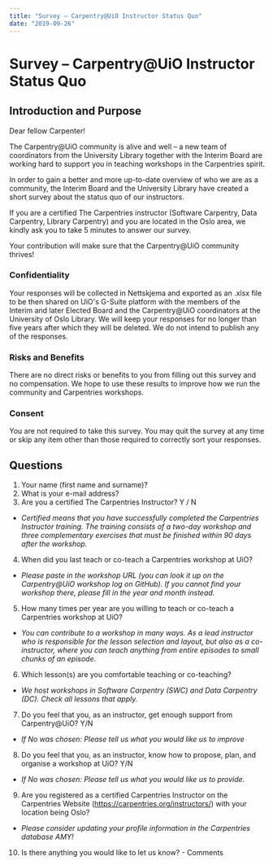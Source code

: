```yaml
---
title: "Survey – Carpentry@UiO Instructor Status Quo"
date: "2019-09-26"
---
```


# Survey – Carpentry@UiO Instructor Status Quo

## Introduction and Purpose

Dear fellow Carpenter!

The Carpentry@UiO community is alive and well – a new team of coordinators from the University Library together with the Interim Board are working hard to support you in teaching workshops in the Carpentries spirit.

In order to gain a better and more up-to-date overview of who we are as a community, the Interim Board and the University Library have created a short survey about the status quo of our instructors.

If you are a certified The Carpentries instructor (Software Carpentry, Data Carpentry, Library Carpentry) and you are located in the Oslo area, we kindly ask you to take 5 minutes to answer our survey.

Your contribution will make sure that the Carpentry@UiO community thrives!

### Confidentiality 

Your responses will be collected in Nettskjema and exported as an .xlsx file to be then shared on UiO's G-Suite platform with the members of the Interim and later Elected Board and the Carpentry@UiO coordinators at the University of Oslo Library. We will keep your responses for no longer than five years after which they will be deleted. We do not intend to publish any of the responses.

### Risks and Benefits

There are no direct risks or benefits to you from filling out this survey and no compensation. We hope to use these results to improve how we run the community and Carpentries workshops.

### Consent

You are not required to take this survey. You may quit the survey at any time or skip any item other than those required to correctly sort your responses.

## Questions

1. Your name (first name and surname)?
2. What is your e-mail address?
3. Are you a certified The Carpentries Instructor? Y / N
  * *Certified means that you have successfully completed the Carpentries Instructor training. The training consists of a two-day workshop and three complementary exercises that must be finished within 90 days after the workshop.*
4. When did you last teach or co-teach a Carpentries workshop at UiO?
  * *Please paste in the workshop URL (you can look it up on the Carpentry@UiO workshop log on GitHub). If you cannot find your workshop there, please fill in the year and month instead.*
5. How many times per year are you willing to teach or co-teach a Carpentries workshop at UiO?
  * *You can contribute to a workshop in many ways. As a lead instructor who is responsible for the lesson selection and layout, but also as a co-instructor, where you can teach anything from entire episodes to small chunks of an episode.*
6. Which lesson(s) are you comfortable teaching or co-teaching?
  * *We host workshops in Software Carpentry (SWC) and Data Carpentry (DC). Check all lessons that apply.*
7. Do you feel that you, as an instructor, get enough support from Carpentry@UiO? Y/N
  * *If No was chosen: Please tell us what you would like us to improve*
8. Do you feel that you, as an instructor, know how to propose, plan, and organise a workshop at UiO? Y/N
  * *If No was chosen: Please tell us what you would like us to provide.*
9. Are you registered as a certified Carpentries Instructor on the Carpentries Website (https://carpentries.org/instructors/) with your location being Oslo?
  * *Please consider updating your profile information in the Carpentries database AMY!*
10. Is there anything you would like to let us know? - Comments
